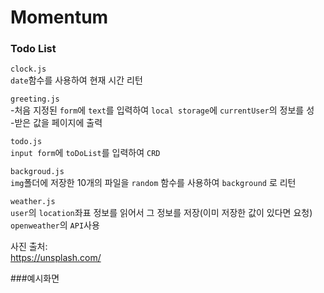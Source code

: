 # Momentum

### Todo List
`clock.js`  
`date`함수를 사용하여 현재 시간 리턴

`greeting.js`   
-처음 지정된 `form`에 `text`를 입력하여 `local storage`에 `currentUser`의 정보를 성  
-받은 값을 페이지에 출력  

`todo.js`  
`input form`에 `toDoList`를 입력하여 `CRD` 

`backgroud.js`  
`img`폴더에 저장한 10개의 파일을 `random` 함수를 사용하여 `background` 로 리턴  

`weather.js`  
`user`의 `location`좌표 정보를 읽어서 그 정보를 저장(이미 저장한 값이 있다면 요청)  
`openweather`의 `API`사용

사진 출처:  
https://unsplash.com/  

###예시화면  

